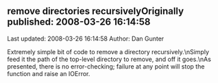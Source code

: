 ## remove directories recursivelyOriginally published: 2008-03-26 16:14:58 
Last updated: 2008-03-26 16:14:58 
Author: Dan Gunter 
 
Extremely simple bit of code to remove a directory recursively.\nSimply feed it the path of the top-level directory to remove, and off it goes.\nAs presented, there is no error-checking; failure at any point will stop the function and raise an IOError.